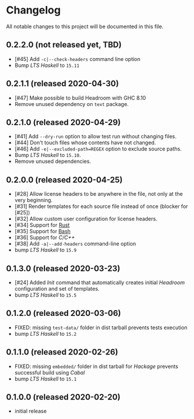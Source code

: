 # Changelog
All notable changes to this project will be documented in this file.

## 0.2.2.0 (not released yet, TBD)
- [#45] Add `-c|--check-headers` command line option
- Bump _LTS Haskell_ to `15.11`

## 0.2.1.1 (released 2020-04-30)
- [#47] Make possible to build Headroom with GHC 8.10
- Remove unused dependency on `text` package.

## 0.2.1.0 (released 2020-04-29)
- [#41] Add `--dry-run` option to allow test run without changing files.
- [#44] Don't touch files whose contents have not changed.
- [#46] Add `-e|--excluded-path=REGEX` option to exclude source paths.
- Bump _LTS Haskell_ to `15.10`.
- Remove unused dependencies.

## 0.2.0.0 (released 2020-04-25)
- [#28] Allow license headers to be anywhere in the file, not only at the very beginning.
- [#31] Render templates for each source file instead of once (blocker for [#25])
- [#32] Allow custom user configuration for license headers.
- [#34] Support for [Rust](https://www.rust-lang.org/)
- [#35] Support for [Bash](https://www.gnu.org/software/bash/)
- [#36] Support for _C/C++_
- [#38] Add `-a|--add-headers` command-line option
- bump _LTS Haskell_ to `15.9`

## 0.1.3.0 (released 2020-03-23)
- [#24] Added _Init_ command that automatically creates initial _Headroom_ configuration and set of templates.
- bump _LTS Haskell_ to `15.5`

## 0.1.2.0 (released 2020-03-06)
- FIXED: missing `test-data/` folder in dist tarball prevents tests execution
- bump _LTS Haskell_ to `15.2`

## 0.1.1.0 (released 2020-02-26)
- FIXED: missing `embedded/` folder in dist tarball for _Hackage_ prevents successful build using _Cabal_
- bump _LTS Haskell_ to `15.1`

## 0.1.0.0 (released 2020-02-20)
- initial release
